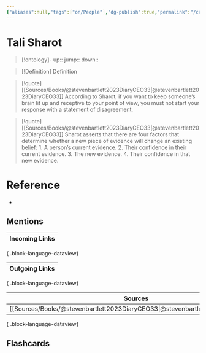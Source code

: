 ```yaml
---
{"aliases":null,"tags":["on/People"],"dg-publish":true,"permalink":"/cards/tali-sharot/","dgPassFrontmatter":true}
---
```


# Tali Sharot

> [!ontology]-
> up:: 
> jump:: 
> down:: 

> [!Definition] Definition

> [!quote] [[Sources/Books/@stevenbartlett2023DiaryCEO33\|@stevenbartlett2023DiaryCEO33]]
> According to Sharot, if you want to keep someone’s brain lit up and receptive to your point of view, you must not start your response with a statement of disagreement.

> [!quote] [[Sources/Books/@stevenbartlett2023DiaryCEO33\|@stevenbartlett2023DiaryCEO33]]
> Sharot asserts that there are four factors that determine whether a new piece of evidence will change an existing belief: 1. A person’s current evidence.  2. Their confidence in their current evidence.  3. The new evidence.  4. Their confidence in that new evidence.

# Reference

- 

## Mentions

| Incoming Links |
| -------------- |

{ .block-language-dataview}

| Outgoing Links |
| -------------- |

{ .block-language-dataview}

| Sources                                                                           |
| --------------------------------------------------------------------------------- |
| [[Sources/Books/@stevenbartlett2023DiaryCEO33\|@stevenbartlett2023DiaryCEO33]] |

{ .block-language-dataview}

## Flashcards